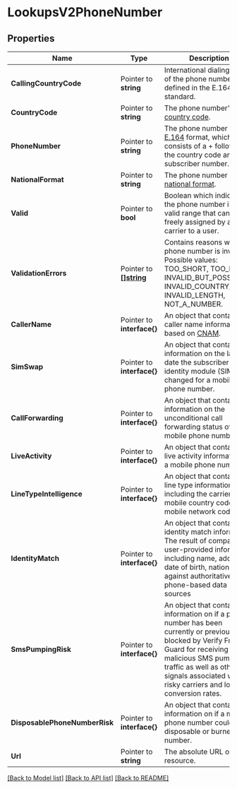# LookupsV2PhoneNumber

## Properties

Name | Type | Description | Notes
------------ | ------------- | ------------- | -------------
**CallingCountryCode** | Pointer to **string** | International dialing prefix of the phone number defined in the E.164 standard. |
**CountryCode** | Pointer to **string** | The phone number's [ISO country code](https://en.wikipedia.org/wiki/ISO_3166-1_alpha-2). |
**PhoneNumber** | Pointer to **string** | The phone number in [E.164](https://www.twilio.com/docs/glossary/what-e164) format, which consists of a + followed by the country code and subscriber number. |
**NationalFormat** | Pointer to **string** | The phone number in [national format](https://en.wikipedia.org/wiki/National_conventions_for_writing_telephone_numbers). |
**Valid** | Pointer to **bool** | Boolean which indicates if the phone number is in a valid range that can be freely assigned by a carrier to a user. |
**ValidationErrors** | Pointer to [**[]string**](PhoneNumberEnumValidationError.md) | Contains reasons why a phone number is invalid. Possible values: TOO_SHORT, TOO_LONG, INVALID_BUT_POSSIBLE, INVALID_COUNTRY_CODE, INVALID_LENGTH, NOT_A_NUMBER. |
**CallerName** | Pointer to **interface{}** | An object that contains caller name information based on [CNAM](https://support.twilio.com/hc/en-us/articles/360051670533-Getting-Started-with-CNAM-Caller-ID). |
**SimSwap** | Pointer to **interface{}** | An object that contains information on the last date the subscriber identity module (SIM) was changed for a mobile phone number. |
**CallForwarding** | Pointer to **interface{}** | An object that contains information on the unconditional call forwarding status of mobile phone number. |
**LiveActivity** | Pointer to **interface{}** | An object that contains live activity information for a mobile phone number. |
**LineTypeIntelligence** | Pointer to **interface{}** | An object that contains line type information including the carrier name, mobile country code, and mobile network code. |
**IdentityMatch** | Pointer to **interface{}** | An object that contains identity match information. The result of comparing user-provided information including name, address, date of birth, national ID, against authoritative phone-based data sources |
**SmsPumpingRisk** | Pointer to **interface{}** | An object that contains information on if a phone number has been currently or previously blocked by Verify Fraud Guard for receiving malicious SMS pumping traffic as well as other signals associated with risky carriers and low conversion rates. |
**DisposablePhoneNumberRisk** | Pointer to **interface{}** | An object that contains information on if a mobile phone number could be a disposable or burner number. |
**Url** | Pointer to **string** | The absolute URL of the resource. |

[[Back to Model list]](../README.md#documentation-for-models) [[Back to API list]](../README.md#documentation-for-api-endpoints) [[Back to README]](../README.md)


